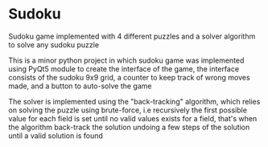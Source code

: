 # Sudoku

Sudoku game implemented with 4 different puzzles
and a solver algorithm to solve any sudoku puzzle 

This is a minor python project in which sudoku game was implemented
using PyQt5 module to create the interface of the game, the interface
consists of the sudoku 9x9 grid, a counter to keep track of wrong
moves made, and a button to auto-solve the game

The solver is implemented using the "back-tracking" algorithm, which
relies on solving the puzzle using brute-force, i.e recursively the
first possible value for each field is set until no valid values
exists for a field, that's when the algorithm back-track the solution
undoing a few steps of the solution until a valid solution is found